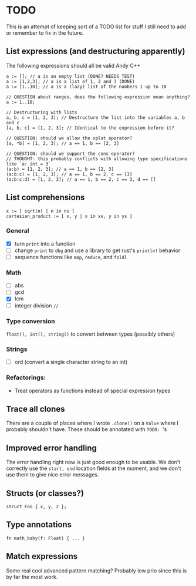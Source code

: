 # TODO

This is an attempt of keeping sort of a TODO list for stuff I still need to add or remember to fix in the future.

## List expressions (and destructuring apparently)

The following expressions should all be valid Andy C++

```ndc
a := []; // a is an empty list (DONE? NEEDS TEST)
a := [1,2,3]; // a is a list of 1, 2 and 3 (DONE)
a := [1..10]; // a is a (lazy) list of the numbers 1 up to 10

// QUESTION about ranges, does the following expression mean anything?
a := 1..10;

// Destructuring with lists
a, b, c = [1, 2, 3]; // Destructure the list into the variables a, b and c
[a, b, c] = [1, 2, 3]; // Identical to the expression before it?

// QUESTION: should we allow the splat operator?
[a, *b] = [1, 2, 3]; // a == 1, b == [2, 3]

// QUESTION: should we support the cons operator?
// THOUGHT: this probably conflicts with allowing type specifications like `a: int = 3`
(a:b) = [1, 2, 3]; // a == 1, b == [2, 3]
(a:b:c) = [1, 2, 3]; // a == 1, b == 2, c == [3]
(a:b:c:d) = [1, 2, 3]; // a == 1, b == 2, c == 3, d == []
```

## List comprehensions

```ndc
x := [ sqrt(n) | n in ns ]
cartesian_product := [ x, y | x in xs, y in ys ]
```

### General

* [x] turn `print` into a function
* [ ] change `print` to `dbg` and use a library to get rust's `println!` behavior
* [ ] sequence functions like `map`, `reduce`, and `foldl`

### Math

* [ ] abs
* [ ] gcd
* [x] lcm
* [ ] integer division `//`

### Type conversion

`float(), int(), string()` to convert between types (possibly others)

### Strings

* [ ] ord (convert a single character string to an int)

### Refactorings:

* Treat operators as functions instead of special expression types

## Trace all clones

There are a couple of places where I wrote `.clone()` on a `Value` where I probably shouldn't have. These should be
annotated with `TODO: `'s

## Improved error handling

The error handling right now is just good enough to be usable. We don't correctly use the `start, end` location fields
at the moment, and we don't use them to give nice error messages.

## Structs (or classes?)

```ndc
struct Foo { x, y, z };
```

## Type annotations

```ndc
fn math_baby(f: Float) { ... }
```

## Match expressions

Some real cool advanced pattern matching? Probably low prio since this is by far the most work.